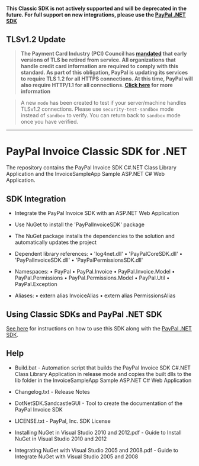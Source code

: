 #### This Classic SDK is not actively supported and will be deprecated in the future. For full support on new integrations, please use the [PayPal .NET SDK](https://github.com/paypal/PayPal-NET-SDK)

## TLSv1.2 Update
> **The Payment Card Industry (PCI) Council has [mandated](http://blog.pcisecuritystandards.org/migrating-from-ssl-and-early-tls) that early versions of TLS be retired from service.  All organizations that handle credit card information are required to comply with this standard. As part of this obligation, PayPal is updating its services to require TLS 1.2 for all HTTPS connections. At this time, PayPal will also require HTTP/1.1 for all connections. [Click here](https://github.com/paypal/tls-update) for more information**

> A new `mode` has been created to test if your server/machine handles TLSv1.2 connections. Please use `security-test-sandbox` mode instead of `sandbox` to verify. You can return back to `sandbox` mode once you have verified.

---

# PayPal Invoice Classic SDK for .NET

The repository contains the PayPal Invoice SDK C#.NET Class Library Application and the InvoiceSampleApp Sample ASP.NET C# Web Application.


## SDK Integration

*	Integrate the PayPal Invoice SDK with an ASP.NET Web Application

*	Use NuGet to install the 'PayPalInvoiceSDK' package 

*	The NuGet package installs the dependencies to the solution and automatically updates the project

*	Dependent library references:
	•	'log4net.dll'
	•	'PayPalCoreSDK.dll'	
	•	'PayPalInvoiceSDK.dll'
	•	'PayPalPermissionsSDK.dll'

*	Namespaces:
	•	PayPal
	•	PayPal.Invoice
	•	PayPal.Invoice.Model
	•	PayPal.Permissions
	•	PayPal.Permissions.Model
	•	PayPal.Util
	•	PayPal.Exception

*	Aliases:
	•	extern alias InvoiceAlias
	•	extern alias PermissionsAlias
	
## Using Classic SDKs and PayPal .NET SDK

[See here](https://github.com/paypal/merchant-sdk-dotnet#using-classic-sdks-and-paypal-net-sdk) for instructions on how to use this SDK along with the [PayPal .NET SDK](https://github.com/paypal/PayPal-NET-SDK).

## Help

*	Build.bat - Automation script that builds the PayPal Invoice SDK C#.NET Class Library Application in release mode and copies the built dlls to the lib folder in the InvoiceSampleApp Sample ASP.NET C# Web Application

*	Changelog.txt - Release Notes

*	DotNetSDK.SandcastleGUI - Tool to create the documentation of the PayPal Invoice SDK

*	LICENSE.txt - PayPal, Inc. SDK License

*	Installing NuGet in Visual Studio 2010 and 2012.pdf - Guide to Install NuGet in Visual Studio 2010 and 2012

*	Integrating NuGet with Visual Studio 2005 and 2008.pdf - Guide to Integrate NuGet with Visual Studio 2005 and 2008
